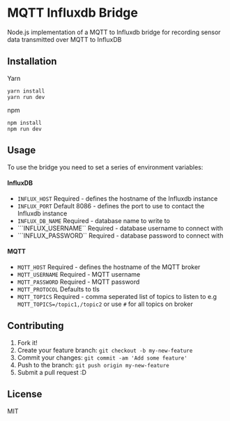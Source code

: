 # MQTT Influxdb Bridge

Node.js implementation of a MQTT to Influxdb bridge for recording sensor data transmitted over MQTT to InfluxDB

## Installation

Yarn

```
yarn install
yarn run dev
```

npm 
```
npm install
npm run dev
```

## Usage

To use the bridge you need to set a series of environment variables:

#### InfluxDB
* ```INFLUX_HOST``` Required - defines the hostname of the Influxdb instance 
* ```INFLUX_PORT``` Default 8086 - defines the port to use to contact the Influxdb instance
* ```INFLUX_DB_NAME``` Required - database name to write to
* ```INFLUX_USERNAME`` Required -  database username to connect with
* ```INFLUX_PASSWORD`` Required - database password to connect with

#### MQTT
* ```MQTT_HOST``` Required - defines the hostname of the MQTT broker
* ```MQTT_USERNAME``` Required - MQTT username
* ```MQTT_PASSWORD``` Required - MQTT password
* ```MQTT_PROTOCOL``` Defaults to tls
* ```MQTT_TOPICS``` Required - comma seperated list of topics to listen to e.g ```MQTT_TOPICS=/topic1,/topic2``` or use ```#``` for all topics on broker


## Contributing

1. Fork it!
2. Create your feature branch: `git checkout -b my-new-feature`
3. Commit your changes: `git commit -am 'Add some feature'`
4. Push to the branch: `git push origin my-new-feature`
5. Submit a pull request :D


## License

MIT 